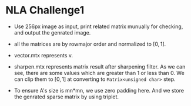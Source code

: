 # NLA Challenge1

- Use 256px image as input, print related matrix munually for checking, and output the genrated image.

- all the matrices are by rowmajor order and normalized to $[0,1]$.

- vector.mtx represents v.

- sharpen.mtx represents matrix result after sharpening filter. As we can see, there are some values which are greater than 1 or less than 0. We can clip them to $[0,1]$ at converting to `Matrix<unsigned char>` step.

- To ensure A's size is mn\*mn, we use zero padding here. And we store the genrated sparse matrix by using triplet.
